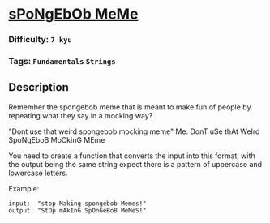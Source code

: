 # [sPoNgEbOb MeMe](https://www.codewars.com/kata/5982619d2671576e90000017)

### Difficulty: `7 kyu`

### Tags: `Fundamentals` `Strings`

## Description

Remember the spongebob meme that is meant to make fun of people by repeating what they say in a mocking way?

"Dont use that weird spongebob mocking meme" 
Me: DonT uSe thAt WeIrd SpoNgEboB MoCkinG MEme

You need to create a function that converts the input into this format, with the output being the same string expect there is a pattern of uppercase and lowercase letters.

Example:

```
input:  "stop Making spongebob Memes!"
output: "StOp mAkInG SpOnGeBoB MeMeS!"
```